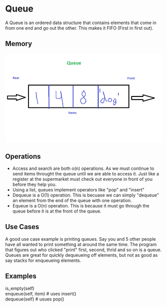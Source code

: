 <h1>Queue</h1>
<p1> A Queue is an ordered data structure that contains elements that come in from one end and go out the other. This makes it FIFO (First in first out).</p>
<h2> Memory</h2>
<img src="queue_image.png">
<h2>Operations</h2>
<UL>
   <LI>Access and search are both o(n) operations. As we must continue to send items throught the queue until we are able to access it. Just like a register at the supermarket must check out everyone in front of you before they help you. 
   <LI>Using a list, queues implement operators like "pop" and "insert"
   <LI>Dequeue is a O(1) operation. This is becuase we can simply "dequeue" an element from the end of the queue with one operation.
   <LI>Equeue is a O(n) operation. This is because it must go through the queue before it is at the front of the queue.
</UL>
<h2>Use Cases</h2>
A good use case example is printing queues. Say you and 5 other people have all wanted to print something at around the same time. The program that figures out who clicked "print" first, second, thrid and so on is a queue. Queues are great for quickly dequeueing off elements, but not as good as say stacks for enqueueing elements.
<h2>Examples</h2>
<p1> 
is_empty(self)<br/>
enqueue(self, item) # uses insert()<br/>
dequeue(self) # usues pop()<br/>
 </p1>                              
